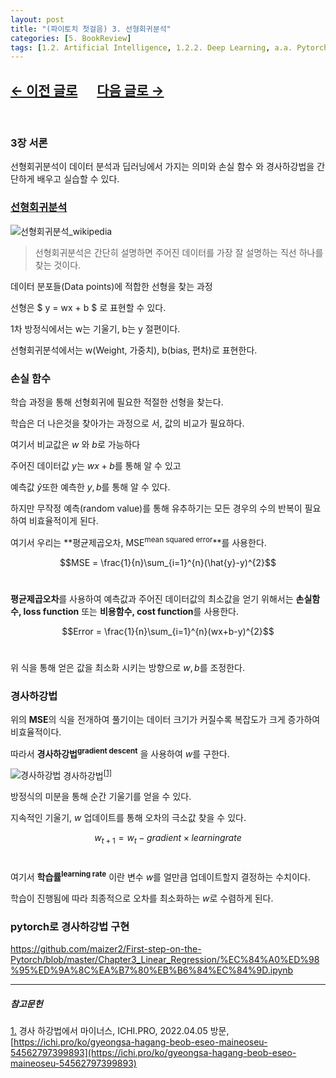 ```yaml
---
layout: post
title: "(파이토치 첫걸음) 3. 선형회귀분석"
categories: [5. BookReview]
tags: [1.2. Artificial Intelligence, 1.2.2. Deep Learning, a.a. Pytorch]
---
```


## [←  이전 글로](https://maizer2.github.io/5.%20bookreview/2022/04/04/(파이토치-첫걸음)-2.-파이토치.html) 　  [다음 글로 →](https://maizer2.github.io/5.%20bookreview/2022/04/05/(파이토치-첫걸음)-4.-인공신경망.html)
<br/>

### 3장 서론

선형회귀분석이 데이터 분석과 딥러닝에서 가지는 의미와 손실 함수 와 경사하강법을 간단하게 배우고 실습할 수 있다.

### [선형회귀분석](https://maizer2.github.io/1.%20computer%20engineering/2022/01/15/선형-회귀-알고리즘.html)

![선형회귀분석_wikipedia](https://upload.wikimedia.org/wikipedia/commons/b/be/Normdist_regression.png)

> 선형회귀분석은 간단히 설명하면 주어진 데이터를 가장 잘 설명하는 직선 하나를 찾는 것이다.

데이터 분포들(Data points)에 적합한 선형을 찾는 과정

선형은 $ y = wx + b $ 로 표현할 수 있다.

1차 방정식에서는 w는 기울기, b는 y 절편이다.

선형회귀분석에서는 w(Weight, 가중치), b(bias, 편차)로 표현한다.

### 손실 함수

학습 과정을 통해 선형회귀에 필요한 적절한 선형을 찾는다.

학습은 더 나은것을 찾아가는 과정으로 서, 값의 비교가 필요하다.

여기서 비교값은 $w$ 와 $b$로 가능하다

주어진 데이터값 $y$는 $wx + b$를 통해 알 수 있고

예측값 $\hat{y}$또한 예측한 $y, b$를 통해 알 수 있다.

하지만 무작정 예측(random value)를 통해 유추하기는 모든 경우의 수의 반복이 필요하여 비효율적이게 된다.

여기서 우리는 **평균제곱오차, MSE<sup>mean squared error</sup>**를 사용한다.

$$MSE = \frac{1}{n}\sum_{i=1}^{n}(\hat{y}-y)^{2}$$<br/>

**평균제곱오차**를 사용하여 예측값과 주어진 데이터값의 최소값을 얻기 위해서는 **손실함수, loss function** 또는 **비용함수, cost function**를 사용한다.

$$Error = \frac{1}{n}\sum_{i=1}^{n}(wx+b-y)^{2}$$<br/>

위 식을 통해 얻은 값을 최소화 시키는 방향으로 $w, b$를 조정한다.

### 경사하강법

위의 **MSE**의 식을 전개하여 풀기이는 데이터 크기가 커질수록 복잡도가 크게 증가하여 비효율적이다.

따라서 **경사하강법<sup>gradient descent</sup>** 을 사용하여 $w$를 구한다.

![경사하강법](https://miro.medium.com/max/724/1*HrFZV7pKPcc5dzLaWvngtQ.png)
경사하강법<sup><a href="#foodnote_1_1" name="foodnote_1_2">[1]</a></sup><br/>

방정식의 미분을 통해 순간 기울기를 얻을 수 있다.

지속적인 기울기, $w$ 업데이트를 통해 오차의 극소값 찾을 수 있다.

$$w_{t+1} = w_{t} - gradient \times learning rate$$<br/>

여기서 **학습률<sup>learning rate</sup>** 이란 변수 $w$를 얼만큼 업데이트할지 결정하는 수치이다.

학습이 진행됨에 따라 최종적으로 오차를 최소화하는 $w$로 수렴하게 된다.

### pytorch로 경사하강법 구현

https://github.com/maizer2/First-step-on-the-Pytorch/blob/master/Chapter3_Linear_Regression/%EC%84%A0%ED%98%95%ED%9A%8C%EA%B7%80%EB%B6%84%EC%84%9D.ipynb

---
  
##### 참고문헌
  
<a href="#foodnote_1_2" name="foodnote_1_1">1.</a> 경사 하강법에서 마이너스, ICHI.PRO, 2022.04.05 방문, [https://ichi.pro/ko/gyeongsa-hagang-beob-eseo-maineoseu-54562797399893](https://ichi.pro/ko/gyeongsa-hagang-beob-eseo-maineoseu-54562797399893)
